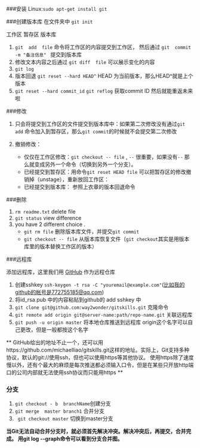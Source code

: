 ###安装
Linux:`sudo apt-get install git`

###创建版本库
在文件夹中  `git init`

工作区  暂存区   版本库
1. `git  add  file`  命令将工作区的内容提交到工作区，
然后通过 `git  commit -m "备注信息" ` 提交到版本库 
2. 修改文本内容之后通过 `git diff  file`  可以展示变化的内容
3. `git log`
4. 版本回退  `git reset --hard HEAD^`    HEAD 为当前版本，那么HEAD^就是上个版本
5. `git reset --hard commit_id`     `git reflog`  获取commit ID 然后就能重返未来啦


###修改

1. 只会将提交到工作区的文件提交到版本库中：如果第二次修改没有通过`git add` 命令加入到暂存区，那么`git commit`的时候就不会提交第二次修改
2. 撤销修改：

    - 仅仅在工作区修改：`git checkout -- file`  , `--`  很重要，如果没有`--` 那么就变成另外一个命令（切换到另外一个分支）。
    - 已经提交到暂存区：用命令`git reset HEAD file` 可以把暂存区的修改撤销掉（unstage），重新放回工作区：
    - 已经提交到版本库： 参照上衣章的版本回退命令


###删除
1. `rm readme.txt`  delete file
2. `git status`   view difference
3.  you have 2 different choice . 
    - `git rm file` 删除版本库文件，并提交`git commit`
    - `git checkout -- file` 从版本库恢复文件（`git checkout`其实是用版本库里的版本替换工作区的版本）



###远程库

添加远程库，这里我们用 [GitHub](www.github.com) 作为远程仓库

1. 创建sshkey  `ssh-keygen -t rsa -C "youremail@example.com"`(比如我的github的帐号是772755185@qq.com)
2. 将id_rsa.pub 中的内容粘贴到github的 add sshkey 中
3. `git clone git@github.com:way2wonder/gitskills.git`   克隆命令
4. `git remote add origin git@server-name:path/repo-name.git`  关联远程库
5. `git push -u origin master`  将本地仓库推送到远程库  origin这个名字可以自己更改，但是一般都按这个名字

** GitHub给出的地址不止一个，还可以用https://github.com/michaelliao/gitskills.git这样的地址。实际上，Git支持多种协议，默认的git://使用ssh，但也可以使用https等其他协议。
使用https除了速度慢以外，还有个最大的麻烦是每次推送都必须输入口令，但是在某些只开放http端口的公司内部就无法使用ssh协议而只能用https **





### 分支

1. `git checkout - b  branchName`创建分支
2. `git merge  master branch1`   合并分支
3. ` git checkout master`   切换到master分支

**当Git无法自动合并分支时，就必须首先解决冲突。解决冲突后，再提交，合并完成。
用git log --graph命令可以看到分支合并图。**